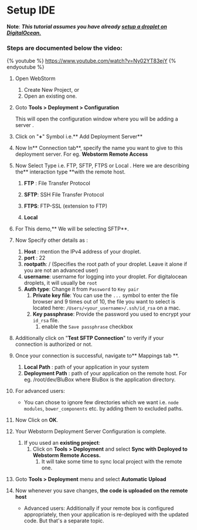 # Setup IDE

**Note**: _**This tutorial assumes you have already [setup a droplet on DigitalOcean.](https://training.shoppinpal.com/setup.html)**_

### Steps are documented below the video:

{% youtube %} https://www.youtube.com/watch?v=Ny02YT83ejY {% endyoutube %}

1. Open WebStorm
   1. Create New Project, or
   1. Open an existing one.
1. Goto **Tools &gt; Deployment &gt; Configuration**

   This will open the configuration window where you will be adding a server .

1. Click on "**+**" Symbol i.e.** Add Deployment Server**

1. Now In** Connection tab**, specify the name you want to give to this deployment server. For eg. **Webstorm Remote Access**

1. Now Select Type i.e. FTP, SFTP, FTPS or Local . Here we are describing the** interaction type **with the remote host.

   1. **FTP** : File Transfer Protocol

   2. **SFTP**: SSH File Transfer Protocol

   3. **FTPS**: FTP-SSL \(extension to FTP\)

   4. **Local**

1. For This demo,** We will be selecting SFTP**.

1. Now Specify other details as :

   1. **Host** : mention the IPv4 address of your droplet.
   1. **port** : 22
   1. **rootpath**: / \(Specifies the root path of your droplet. Leave it alone if you are not an advanced user\)
   1. **username**: username for logging into your droplet. For digitalocean droplets, it will usually be `root`
   1. **Auth type**: Change it from `Password` to `Key pair`
      1. **Private key file**: You can use the `...` symbol to enter the file browser and 9 times out of 10, the file you want to select is located here: `/Users/<your_username>/.ssh/id_rsa` on a mac.
      1. **Key passphrase**: Provide the password you used to encrypt your `id_rsa` file.
         1. enable the `Save passphrase` checkbox
1. Additionally click on "**Test SFTP Connection**" to verify if your connection is authorized or not.
1. Once your connection is successful, navigate to** Mappings tab **.
   1. **Local Path** : path of your application in your system
   11. **Deployment Path** : path of your application on the remote host. For eg. /root/dev/BluBox where BluBox is the application directory.
1. For advanced users:
   * You can chose to ignore few directories which we want i.e. `node modules`, `bower_components` etc. by adding them to excluded paths.
1. Now Click on **OK**.
1. Your Webstorm Deployment Server Configuration is complete.
   1. If you used an **existing project**:
      1. Click on **Tools &gt; Deployment**  and select **Sync with Deployed to Webstorm Remote Access.**
         1. It will take some time to sync local project with the remote one.
1. Goto **Tools &gt; Deployment** menu and select **Automatic Upload**
1. Now whenever you save changes, **the code is uploaded on the remote host**
   * Advanced users: Additionally if your remote box is configured appropriately, then your application is re-deployed with the updated code. But that's a separate topic.
